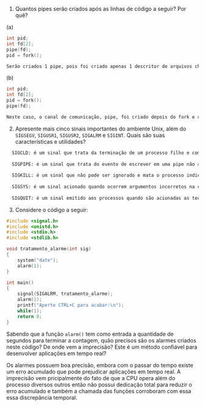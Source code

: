 1. Quantos pipes serão criados após as linhas de código a seguir? Por quê?

(a)
```C
int pid;
int fd[2];
pipe(fd);
pid = fork();
```
```txt
Serão criados 1 pipe, pois foi criado apenas 1 descritor de arquivos chamado 'fd[2]' e então ocorreu o fork, que por sua vez clonou os descritores de arquivos e entregou ao processo filho. Logo, neste caso, a pipe existente conecta o processo pai com o filho.  
```

(b)
```C
int pid;
int fd[2];
pid = fork();
pipe(fd);
```
```txt
Neste caso, o canal de comunicação, pipe, foi criado depois do fork e como os processos enxerguam os descritores de arquivo de forma não compartilhada duas pipes serão criadas e sem conexão uma com a outra.  
```

2. Apresente mais cinco sinais importantes do ambiente Unix, além do `SIGSEGV`, `SIGUSR1`, `SIGUSR2`, `SIGALRM` e `SIGINT`. Quais são suas características e utilidades?
```txt
  SIGCLD: é um sinal que trata da terminação de um processo filho e como default os processos filhos criam os chamados processos zumbis. Com o SIGCLD podemos ignorar a criação dos processos zumbis ou criar tratamentos para este evento.
  
  SIGPIPE: é um sinal que trata do evento de escrever em uma pipe não aberta em leitura.
  
  SIGKILL: é um sinal que não pode ser ignorado e mata o processo indicado.
  
  SIGSYS: é um sinal acionado quando ocorrem argumentos incorretos na chamada de um sistema.
  
  SIGQUIT: é um sinal emitido aos processos quando são acionadas as teclas de abandono: QUIT ou Ctrl + D.
```

3. Considere o código a seguir:

```C
#include <signal.h>
#include <unistd.h>
#include <stdio.h>
#include <stdlib.h>

void tratamento_alarme(int sig)
{
	system("date");
	alarm(1);
}

int main()
{
	signal(SIGALRM, tratamento_alarme);
	alarm(1);
	printf("Aperte CTRL+C para acabar:\n");
	while(1);
	return 0;
}
```

Sabendo que a função `alarm()` tem como entrada a quantidade de segundos para terminar a contagem, quão precisos são os alarmes criados neste código? De onde vem a imprecisão? Este é um método confiável para desenvolver aplicações em tempo real?

Os alarmes possuem boa precisão, embora com o passar do tempo existe um erro acumulado que pode prejudicar aplicações em tempo real. A imprecisão vem pricipalmente do fato de que a CPU opera além do processo diversos outros então não possui dedicação total para reduzir o erro acumulado e também a chamada das funções corroboram com essa essa discrepância temporal.